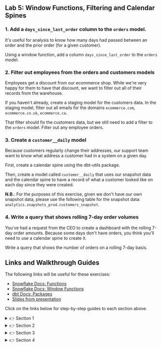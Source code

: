 ## Lab 5: Window Functions, Filtering and Calendar Spines

### 1. Add a `days_since_last_order` column to the `orders` model.

It's useful for analysis to know how many days had passed between an order and the prior order (for a given customer). 

Using a window function, add a column `days_since_last_order` to the `orders` model.

### 2. Filter out employees from the orders and customers models

Employees get a discount from our ecommerce shop. While we're very happy for them to have that discount, we want to filter out all of their records from the warehouse.

If you haven't already, create a staging model for the customers data. In the staging model, filter out all emails for the domains `ecommerce.com`, `ecommerce.co.uk`, `ecommerce.ca`.

That filter should fix the customers data, but we still need to add a filter to the `orders` model. Filter out any employee orders.

### 3. Create a `customer__daily` model

Because customers regularly change their addresses, our support team want to know what address a customer had in a system on a given day.

First, create a calendar spine using the dbt-utils package.

Then, create a model called `customer__daily` that uses our snapshot data and the calendar spine to have a record of what a customer looked like on each day since they were created.

**N.B.**: For the purposes of this exercise, given we don't have our own snapshot data, please use the following table for the snapshot data: `analytics.snapshots_prod.customers_snapshot`.

### 4. Write a query that shows rolling 7-day order volumes

You've had a request from the CEO to create a dashboard with the rolling 7-day order amounts. Because some days don't have orders, you think you'll need to use a calendar spine to create it.

Write a query that shows the number of orders on a rolling 7-day basis.

## Links and Walkthrough Guides

The following links will be useful for these exercises:

* [Snowflake Docs: Functions](https://docs.snowflake.com/en/sql-reference/functions-all.html)
* [Snowflake Docs: Window Functions](https://docs.snowflake.com/en/sql-reference/functions-analytic.html)
* [dbt Docs: Packages](https://docs.getdbt.com/docs/building-a-dbt-project/package-management/)
* [Slides from presentation](https://docs.google.com/presentation/d/1CJCWaFTe0PHJ2K9ltryJdTmZB7k07cYTi4TJisu9LHw/edit?usp=sharing)

Click on the links below for step-by-step guides to each section above.

<details>
  <summary>👉 Section 1</summary>
  
  (1) To calculate `days_since_last_order` we need to add the following SQL (or similar depending on what you've named columns) to our `orders` model. It finds the prior order for a customer and calculates the difference in days between the two `ordered_at` values: 
  ```sql
    datediff('day', lag(ordered_at) over (partition by customer_id order by ordered_at), ordered_at) 
  ```
  (2) Execute `dbt run -m order` to make sure your model runs successfully.
</details>

<details>
  <summary>👉 Section 2</summary>
  
  (1) As discussed in the session, there are a number of different ways we could do this filter. In this instance we'll use an `ilike`. Add the following filter to your customers model:
  ```sql
    where email not ilike '%ecommerce.com'
      and email not ilike '%ecommerce.ca'
      and email not ilike '%ecommerce.co.uk'
  ```
  (2) Add the same filter to your `orders` model. Note that the `email` column isn't likely to already be there so you might need to join it in.
  (3) Execute `dbt run` to make sure your filters work.
</details>

<details>
  <summary>👉 Section 3</summary>
  
  (1) Create a `packages.yml` file in the root directory of your project. Add the following code to it to add the `dbt_utils` package:
  ```yaml
  packages:
    - package: fishtown-analytics/dbt_utils
      version: 0.6.4
  ```   
  (2) Create a new model called `calendar.sql`. Add the following code to it to generate a calendar spine:
  ```sql
  {{ dbt_utils.date_spine(
      datepart="day",
      start_date="to_date('01/01/2020', 'mm/dd/yyyy')",
      end_date="current_date"
    )
  }}
  ```
  (3) Create a new model called `customer__daily.sql`. Add the following SQL:
  ```sql
  with calendar as (

      select *
      from {{ ref('calendar') }}

  ), customers as (

      select *
      from analytics.snapshots_prod.customers_snapshot

  ), joined as (

      select 
          calendar.date_day,
          customers.*
      from calendar
      inner join customers
          on calendar.date_day < coalesce(customers._dbt_valid_to, '2099-01-01')
          and calendar.date_day >= customers._dbt_valid_from

  )

  select *
  from joined
  ```
  (4) Execute `dbt run -m +customer__daily` to make sure your models run successfully.
</details>

<details>
  <summary>👉 Section 4</summary>
  
  (1) Write a SQL query that joins our `orders` and `calendar` models. The join should work in a such a way that the prior 7 days of orders get joined to a given `date_day` in the `calendar` model. That way, you can then aggregate this joined query, grouping by the `date_day` column, in order to count how many orders there were on a rolling 7 day basis.
</details>

